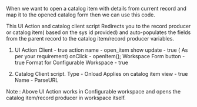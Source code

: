 When we want to open a catalog item with details from current record and map it to the opened catalog form then we can use this code.

This UI Action and catalog client script Redirects you to the record producer or catalog item( based on the sys id provided) and auto-populates the fields from the parent record to the catalog item/record producer variables.

1. UI Action
   Client - true
   action name - open_item
   show update - true ( As per your requirement)
   onClick - openItem();
   Workspace Form button - true
   Format for Configurable Workspace - true 

2. Catalog Client script.
   Type - Onload
   Applies on catalog item view - true
   Name - ParseURL

Note : Above UI Action works in Configurable workspace and opens the catalog item/record producer in workspace itself.
